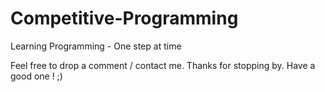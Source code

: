 # Competitive-Programming
Learning Programming - One step at time

Feel free to drop a comment / contact me.
Thanks for stopping by.
Have a good one ! ;)
